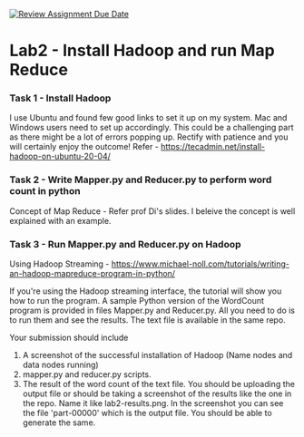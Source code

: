 [![Review Assignment Due Date](https://classroom.github.com/assets/deadline-readme-button-24ddc0f5d75046c5622901739e7c5dd533143b0c8e959d652212380cedb1ea36.svg)](https://classroom.github.com/a/gWjLdH51)

# Lab2 - Install Hadoop and run Map Reduce


### Task 1 - Install Hadoop

I use Ubuntu and found few good links to set it up on my system. Mac and Windows users need to set up accordingly. This could be a challenging part as there might be a lot of errors popping up. Rectify with patience and you will certainly enjoy the outcome!
Refer - 
https://tecadmin.net/install-hadoop-on-ubuntu-20-04/

### Task 2 - Write Mapper.py and Reducer.py to perform word count in python 

Concept of Map Reduce - Refer prof Di's slides. I beleive the concept is well explained with an example.

### Task 3 - Run Mapper.py and Reducer.py on Hadoop
Using Hadoop Streaming - https://www.michael-noll.com/tutorials/writing-an-hadoop-mapreduce-program-in-python/

If you're using the Hadoop streaming interface, the  tutorial will show you how to run the program. A sample Python version of the WordCount program is provided in files Mapper.py and Reducer.py. All you need to do is to run them and see the results. The text file is available in the same repo.

Your submission should include 
1) A screenshot of the successful installation of Hadoop (Name nodes and data nodes running)
2) mapper.py and reducer.py scripts.
3) The result of the word count of the text file. You should be uploading the output file or should be taking a screenshot of the results like the one in the repo. Name it like lab2-results.png. In the screenshot you can see the file 'part-00000' which is the output file. You should be able to generate the same.

 




